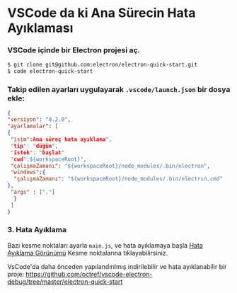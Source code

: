 # VSCode da ki Ana Sürecin Hata Ayıklaması

### VSCode içinde bir Electron projesi aç.

```sh
$ git clone git@github.com:electron/electron-quick-start.git
$ code electron-quick-start
```

### Takip edilen ayarları uygulayarak `.vscode/launch.json` bir dosya ekle:

```json
{ 
"versiyon": "0.2.0",
"ayarlamalar": [
{
 "isim":Ana süreç hata ayıklama",
 "tip": "düğüm",
 "istek": "başlat"
 "cwd":${workspaceRoot}",
 "çalışmaZamanı": "${workspaceRoot}/node_modules/.bin/electron",
 "windows":{
  "çalışmaZamanı": "${workspaceRoot}/node_modules/.bin/electrın.cmd"
},
 "args" : ["."]
  }
 ]
}
```

### 3. Hata Ayıklama

Bazı kesme noktaları ayarla `main.js`, ve hata ayıklamaya başla [Hata Ayıklama Görünümü](https://code.visualstudio.com/docs/editor/debugging) Kesme noktalarına tıklayabilirsiniz.

VsCode'da daha önceden yapılandırılmış indirilebilir ve hata ayıklanabilir bir proje: https://github.com/octref/vscode-electron-debug/tree/master/electron-quick-start